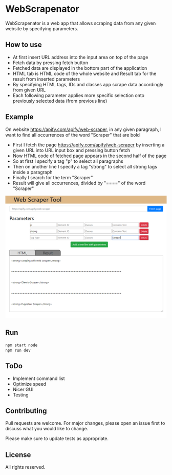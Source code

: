 # WebScrapenator

WebScrapenator is a web app that allows scraping data from any given website by specifying parameters.

## How to use
* At first insert URL address into the input area on top of the page
* Fetch data by pressing fetch button
* Fetched data are displayed in the bottom part of the application
* HTML tab is HTML code of the whole website and Result tab for the result from inserted parameters
* By specifying HTML tags, IDs and classes app scrape data accordingly from given URL
* Each following parameter applies more specific selection onto previously selected data (from previous line)

## Example

On website https://apify.com/apify/web-scraper, in any given paragraph,  I want to find all occurrences of the word "Scraper" that are bold

* First I fetch the page https://apify.com/apify/web-scraper by inserting a given URL into URL input box and pressing button fetch
* Now HTML code of fetched page appears in the second half of the page
* So at first I specify a tag "p" to select all paragraphs
* Then on another line I specify a tag "strong" to select all strong tags inside a paragraph
* Finally I search for the term "Scraper"
* Result will give all occurrences, divided by "====" of the word "Scraper"

![Image description](./GUI.png)

## Run

```npm
npm start node
npm run dev
```

## ToDo
* Implement command list
* Optimize speed
* Nicer GUI
* Testing


## Contributing
Pull requests are welcome. For major changes, please open an issue first to discuss what you would like to change.

Please make sure to update tests as appropriate.

## License
All rights reserved.